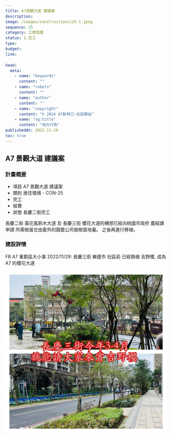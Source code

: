 ```yaml
---
title: A7景觀大道 建議案
description:
image: /images/construction/c25-1.jpeg
sequence: 25
category: 工商發展
status: 1.完工
type:
budget:
link:

head:
  meta:
    - name: "keywords"
      content: ""
    - name: "robots"
      content: ""
    - name: "author"
      content: ""
    - name: "copyright"
      content: "© 2024 A7新林口-社區網站"
    - name: "og:title"
      content: "地方行政"
publishedAt: 2022-11-29
toc: true
---
```


## A7 景觀大道 建議案

### 計畫概要

- 項目 A7 景觀大道 建議案
- 類別 居住環境 - CON-25
- 完工
- 經費
- 狀態 長慶二街完工

長慶二街 黃花風鈴木大道 及 長慶三街 櫻花大道的構想已經向桃園市政府 農經課申請 所需樹苗交由委外的園藝公司做樹苗培養。 之後再進行移植。

### 建設詳情

FB A7 重劃區大小事 2022/11/29: 長慶三街 樂捷市 社區前 已經換植 吉野櫻, 成為 A7 的櫻花大道

![c25-1.jpeg](/images/construction/c25-1.jpeg)
